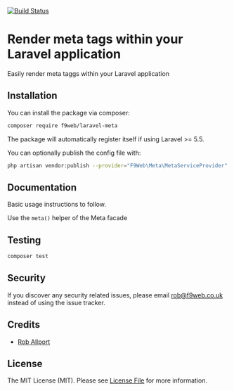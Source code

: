 [![Build Status](https://travis-ci.org/f9webltd/laravel-meta.svg)](https://travis-ci.org/f9webltd/laravel-meta)

# Render meta tags within your Laravel application

Easily render meta taggs within your Laravel application

## Installation

You can install the package via composer:

``` bash
composer require f9web/laravel-meta
```

The package will automatically register itself if using Laravel >= 5.5.

You can optionally publish the config file with:

```bash
php artisan vendor:publish --provider="F9Web\Meta\MetaServiceProvider" --tag="config"
```

## Documentation

Basic usage instructions to follow.

Use the `meta()` helper of the Meta facade

## Testing

``` bash
composer test
```

## Security

If you discover any security related issues, please email rob@f9web.co.uk instead of using the issue tracker.

## Credits

- [Rob Allport](https://github.com/ultrono)

## License

The MIT License (MIT). Please see [License File](LICENSE.md) for more information.
